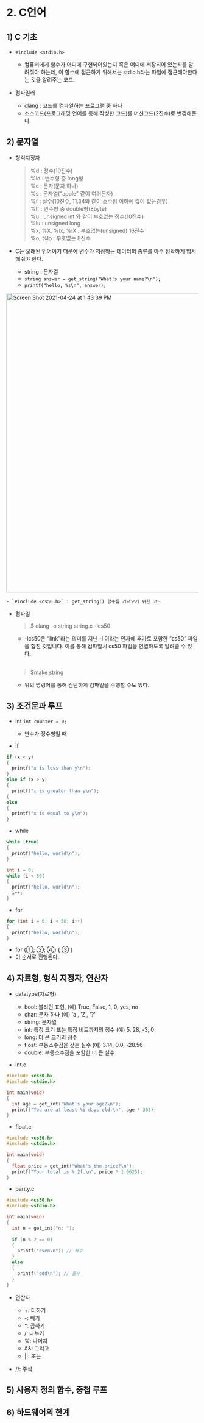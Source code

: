 # 2. C언어
## 1) C 기초
- `#include <stdio.h>`
  - 컴퓨터에게 함수가 어디에 구현되어있는지 혹은 어디에 저장되어 있는지를 알려줘야 하는데, 이 함수에 접근하기 위해서는 stdio.h라는 파일에 접근해야한다는 것을 알려주는 코드.

- 컴파일러
  - clang : 코드를 컴파일하는 프로그램 중 하나
  - 소스코드(프로그래밍 언어를 통해 작성한 코드)를 머신코드(2진수)로 변경해준다. 

## 2) 문자열
- 형식지정자
  > %d : 정수(10진수)<br>
  > %ld : 변수형 중 long형<br>
  > %c : 문자(문자 하나)<br>
  > %s : 문자열("apple" 같이 여러문자)<br>
  > %f : 실수(10진수, 11.34와 같이 소수점 이하에 값이 있는경우)<br>
  > %lf : 변수형 중 double형(8byte)<br>
  > %u : unsigned int 와 같이 부호없는 정수(10진수)<br>
  > %lu : unsigned long<br>
  > %x, %X, %lx, %lX : 부호없는(unsigned) 16진수<br>
  > %o, %lo : 부호없는 8진수<br>

-  C는 오래된 언어이기 때문에 변수가 저장하는 데이터의 종류를 아주 정확하게 명시해줘야 한다.
    -  string : 문자열
    -  ```string answer = get_string("What's your name?\n"); ```
    -  ```printf("hello, %s\n", answer);```


<img width="785" alt="Screen Shot 2021-04-24 at 1 43 39 PM" src="https://user-images.githubusercontent.com/69139242/115947516-17571500-a503-11eb-8dea-f7421f8b05e7.png">

    - `#include <cs50.h>` : get_string() 함수를 가져오기 위한 코드

- 컴파일
  > $ clang -o string string.c -lcs50
  - -lcs50은 “link”라는 의미를 지닌 -l 이라는 인자에 추가로 포함한 “cs50” 파일을 합친 것입니다. 이를 통해 컴파일시 cs50 파일을 연결하도록 알려줄 수 있다.<br><br>


  > $make string
  - 위의 명령어를 통해 간단하게 컴파일을 수행할 수도 있다.



## 3) 조건문과 루프
- int
  `int counter = 0;`
  - 변수가 정수형일 때

- if
```c
if (x < y)
{
  printf("x is less than y\n");
}
else if (x > y)
{
  printf("x is greater than y\n");
{
else
{
  printf("x is equal to y\n");
}
```

- while
```c
while (true)
{
  printf("hello, world\n");
}
```
```c
int i = 0;
while (i < 50(
{
  printf("hello, world\n");
  i++;
}
```

- for
```c
for (int i = 0; i < 50; i++)
{
  printf("hello, world\n");
}
```
  - for (①; ②; ④) { ③ }
  - 이 순서로 진행된다.



## 4) 자료형, 형식 지정자, 연산자
- datatype(자료형)
  - bool: 불리언 표현, (예) True, False, 1, 0, yes, no
  - char: 문자 하나 (예) 'a', 'Z', '?'
  - string: 문자열
  - int: 특정 크기 또는 특정 비트까지의 정수 (예) 5, 28, -3, 0
  - long: 더 큰 크기의 정수
  - float: 부동소수점을 갖는 실수 (예) 3.14, 0.0, -28.56
  - double: 부동소수점을 포함한 더 큰 실수

- int.c
```c
#include <cs50.h>
#include <stdio.h>

int main(void)
{
  int age = get_int("What's your age?\n");
  printf("You are at least %i days old.\n", age * 365);
}
```

- float.c
```c
#include <cs50.h>
#include <stdio.h>

int main(void)
{
  float price = get_int("What's the price?\n");
  printf("Your total is %.2f.\n", price * 1.0625);
}
```

- parity.c
```c
#include <cs50.h>
#include <stdio.h>

int main(void)
{
  int n = get_int("n: ");
  
  if (n % 2 == 0)
  {
    printf("even\n"); // 짝수
  }
  else
  {
    printf("odd\n"); // 홀수
  }
}
```

- 연산자
  - +:  더하기
  - -: 빼기
  - *: 곱하기
  - /: 나누기
  - %: 나머지
  - &&: 그리고
  - ||: 또는

- //: 주석

## 5) 사용자 정의 함수, 중첩 루프
## 6) 하드웨어의 한계
